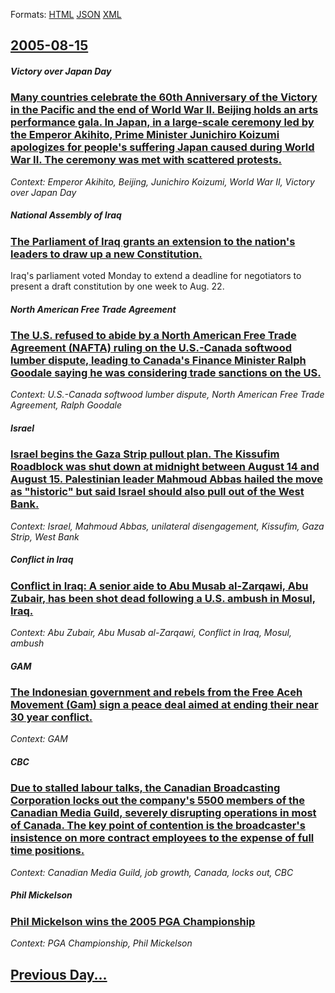 
Formats: [HTML](2005/08/15/index.html)  [JSON](2005/08/15/index.json)  [XML](2005/08/15/index.xml)  

## [2005-08-15](/news/2005/08/15/index.md)

##### Victory over Japan Day
### [ Many countries celebrate the 60th Anniversary of the Victory in the Pacific and the end of World War II. Beijing holds an arts performance gala. In Japan, in a large-scale ceremony led by the Emperor Akihito, Prime Minister Junichiro Koizumi apologizes for people's suffering Japan caused during World War II. The ceremony was met with scattered protests. ](/news/2005/08/15/many-countries-celebrate-the-60th-anniversary-of-the-victory-in-the-pacific-and-the-end-of-world-war-ii-beijing-holds-an-arts-performance.md)
_Context: Emperor Akihito, Beijing, Junichiro Koizumi, World War II, Victory over Japan Day_

##### National Assembly of Iraq
### [ The Parliament of Iraq grants an extension to the nation's leaders to draw up a new Constitution. ](/news/2005/08/15/the-parliament-of-iraq-grants-an-extension-to-the-nation-s-leaders-to-draw-up-a-new-constitution.md)
Iraq&#39;s parliament voted Monday to extend a deadline for negotiators to present a draft constitution by one week to Aug. 22. 

##### North American Free Trade Agreement
### [ The U.S. refused to abide by a North American Free Trade Agreement (NAFTA) ruling on the U.S.-Canada softwood lumber dispute, leading to Canada's Finance Minister Ralph Goodale saying he was considering trade sanctions on the US. ](/news/2005/08/15/the-u-s-refused-to-abide-by-a-north-american-free-trade-agreement-nafta-ruling-on-the-u-s-canada-softwood-lumber-dispute-leading-to-ca.md)
_Context: U.S.-Canada softwood lumber dispute, North American Free Trade Agreement, Ralph Goodale_

##### Israel
### [ Israel begins the Gaza Strip pullout plan. The Kissufim Roadblock was shut down at midnight between August 14 and August 15. Palestinian leader Mahmoud Abbas hailed the move as "historic" but said Israel should also pull out of the West Bank. ](/news/2005/08/15/israel-begins-the-gaza-strip-pullout-plan-the-kissufim-roadblock-was-shut-down-at-midnight-between-august-14-and-august-15-palestinian-le.md)
_Context: Israel, Mahmoud Abbas, unilateral disengagement, Kissufim, Gaza Strip, West Bank_

##### Conflict in Iraq
### [ Conflict in Iraq: A senior aide to Abu Musab al-Zarqawi, Abu Zubair, has been shot dead following a U.S. ambush in Mosul, Iraq. ](/news/2005/08/15/conflict-in-iraq-a-senior-aide-to-abu-musab-al-zarqawi-abu-zubair-has-been-shot-dead-following-a-u-s-ambush-in-mosul-iraq.md)
_Context: Abu Zubair, Abu Musab al-Zarqawi, Conflict in Iraq, Mosul, ambush_

##### GAM
### [ The Indonesian government and rebels from the Free Aceh Movement (Gam) sign a peace deal aimed at ending their near 30 year conflict. ](/news/2005/08/15/the-indonesian-government-and-rebels-from-the-free-aceh-movement-gam-sign-a-peace-deal-aimed-at-ending-their-near-30-year-conflict.md)
_Context: GAM_

##### CBC
### [ Due to stalled labour talks, the Canadian Broadcasting Corporation locks out the company's 5500 members of the Canadian Media Guild, severely disrupting operations in most of Canada. The key point of contention is the broadcaster's insistence on more contract employees to the expense of full time positions. ](/news/2005/08/15/due-to-stalled-labour-talks-the-canadian-broadcasting-corporation-locks-out-the-company-s-5500-members-of-the-canadian-media-guild-severe.md)
_Context: Canadian Media Guild, job growth, Canada, locks out, CBC_

##### Phil Mickelson
### [ Phil Mickelson wins the 2005 PGA Championship ](/news/2005/08/15/phil-mickelson-wins-the-2005-pga-championship.md)
_Context: PGA Championship, Phil Mickelson_

## [Previous Day...](/news/2005/08/14/index.md)

